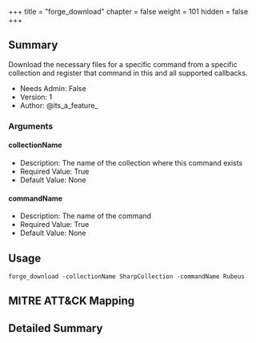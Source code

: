 +++
title = "forge_download"
chapter = false
weight = 101
hidden = false
+++

## Summary
Download the necessary files for a specific command from a specific collection and register that command in this and all supported callbacks.

- Needs Admin: False  
- Version: 1  
- Author: @its_a_feature_  

### Arguments

#### collectionName

- Description: The name of the collection where this command exists  
- Required Value: True  
- Default Value: None  

#### commandName

- Description: The name of the command
- Required Value: True
- Default Value: None

## Usage

```
forge_download -collectionName SharpCollection -commandName Rubeus
```

## MITRE ATT&CK Mapping

## Detailed Summary


